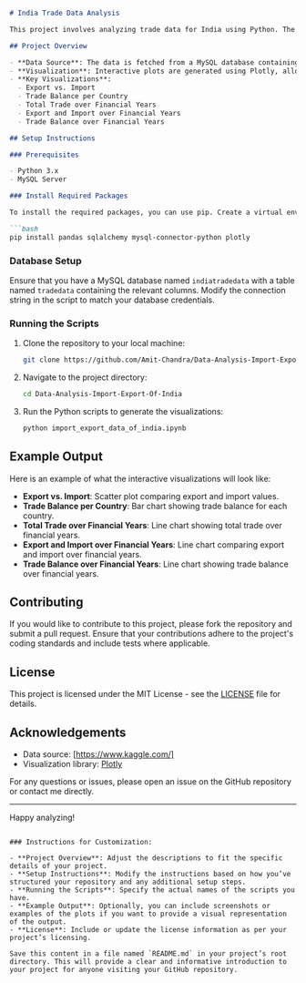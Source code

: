 
```markdown
# India Trade Data Analysis

This project involves analyzing trade data for India using Python. The analysis includes visualizations of export and import data, trade balance, and total trade over financial years. Interactive plots are created using Plotly for a better understanding of the data.

## Project Overview

- **Data Source**: The data is fetched from a MySQL database containing trade data.(Taken from Kaggle)
- **Visualization**: Interactive plots are generated using Plotly, allowing users to filter data by specific financial years.
- **Key Visualizations**:
  - Export vs. Import
  - Trade Balance per Country
  - Total Trade over Financial Years
  - Export and Import over Financial Years
  - Trade Balance over Financial Years

## Setup Instructions

### Prerequisites

- Python 3.x
- MySQL Server

### Install Required Packages

To install the required packages, you can use pip. Create a virtual environment (optional but recommended) and then run:

```bash
pip install pandas sqlalchemy mysql-connector-python plotly
```

### Database Setup

Ensure that you have a MySQL database named `indiatradedata` with a table named `tradedata` containing the relevant columns. Modify the connection string in the script to match your database credentials.

### Running the Scripts

1. Clone the repository to your local machine:

   ```bash
   git clone https://github.com/Amit-Chandra/Data-Analysis-Import-Export-Of-India.git
   ```

2. Navigate to the project directory:

   ```bash
   cd Data-Analysis-Import-Export-Of-India
   ```

3. Run the Python scripts to generate the visualizations:

   ```bash
   python import_export_data_of_india.ipynb
   ```


## Example Output

Here is an example of what the interactive visualizations will look like:

- **Export vs. Import**: Scatter plot comparing export and import values.
- **Trade Balance per Country**: Bar chart showing trade balance for each country.
- **Total Trade over Financial Years**: Line chart showing total trade over financial years.
- **Export and Import over Financial Years**: Line chart comparing export and import over financial years.
- **Trade Balance over Financial Years**: Line chart showing trade balance over financial years.

## Contributing

If you would like to contribute to this project, please fork the repository and submit a pull request. Ensure that your contributions adhere to the project's coding standards and include tests where applicable.

## License

This project is licensed under the MIT License - see the [LICENSE](LICENSE) file for details.

## Acknowledgements

- Data source: [https://www.kaggle.com/]
- Visualization library: [Plotly](https://plotly.com)

For any questions or issues, please open an issue on the GitHub repository or contact me directly.

---

Happy analyzing!
```

### Instructions for Customization:

- **Project Overview**: Adjust the descriptions to fit the specific details of your project.
- **Setup Instructions**: Modify the instructions based on how you’ve structured your repository and any additional setup steps.
- **Running the Scripts**: Specify the actual names of the scripts you have.
- **Example Output**: Optionally, you can include screenshots or examples of the plots if you want to provide a visual representation of the output.
- **License**: Include or update the license information as per your project’s licensing.

Save this content in a file named `README.md` in your project’s root directory. This will provide a clear and informative introduction to your project for anyone visiting your GitHub repository.